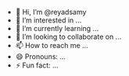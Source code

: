 - 👋 Hi, I’m @reyadsamy
- 👀 I’m interested in ...
- 🌱 I’m currently learning ...
- 💞️ I’m looking to collaborate on ...
- 📫 How to reach me ...
- 😄 Pronouns: ...
- ⚡ Fun fact: ...

<!---
reyadsamy/reyadsamy is a ✨ special ✨ repository because its `README.md` (this file) appears on your GitHub profile.
You can click the Preview link to take a look at your changes.
--->
